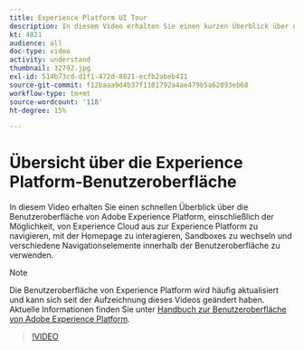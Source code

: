 ```yaml
---
title: Experience Platform UI Tour
description: In diesem Video erhalten Sie einen kurzen Überblick über die Benutzeroberfläche von Adobe Experience Platform, in dem Sie erfahren, wie Sie von Experience Cloud aus zur Experience Platform navigieren, das Dashboard der Homepage, die Aktivierungsfunktionen der Benutzeroberfläche, den Sandbox-Umschalter und die Navigationselemente.
kt: 4821
audience: all
doc-type: video
activity: understand
thumbnail: 32792.jpg
exl-id: 514b73cd-d1f1-472d-8021-ecfb2abeb411
source-git-commit: f12baaa9d4b37f1101792a4ae479b5a62893eb68
workflow-type: tm+mt
source-wordcount: '118'
ht-degree: 15%

---
```


# Übersicht über die Experience Platform-Benutzeroberfläche

In diesem Video erhalten Sie einen schnellen Überblick über die Benutzeroberfläche von Adobe Experience Platform, einschließlich der Möglichkeit, von Experience Cloud aus zur Experience Platform zu navigieren, mit der Homepage zu interagieren, Sandboxes zu wechseln und verschiedene Navigationselemente innerhalb der Benutzeroberfläche zu verwenden.

>[!NOTE]
>
>Die Benutzeroberfläche von Experience Platform wird häufig aktualisiert und kann sich seit der Aufzeichnung dieses Videos geändert haben. Aktuelle Informationen finden Sie unter [Handbuch zur Benutzeroberfläche von Adobe Experience Platform](../ui-guide.md).


>[!VIDEO](https://video.tv.adobe.com/v/32792?quality=12&learn=on)
